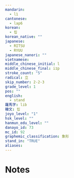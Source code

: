 ```yaml
---
mandarin:
  - lì
cantonese:
  - lap6
korean:
  - 립
korean_native: ""
japanese:
  - RITSU
  - RYUU
japanese_nanori: ""
vietnamese:
middle_chinese_initial: l
middle_chinese_final: iɪp
stroke_count: "5"
radical: 立
skip_number: 2-2-3
grade_level: 1
pos: ""
english:
  - stand
羅馬字: lib
韓文: 립
joyo_level: "1"
hsk_level: ""
hanmun_edu_level: ""
danayo_id: 73
mc_id: 92
graphemic_classification: 象形
stand_in: "TRUE"
aliases:
---
```


# Notes
